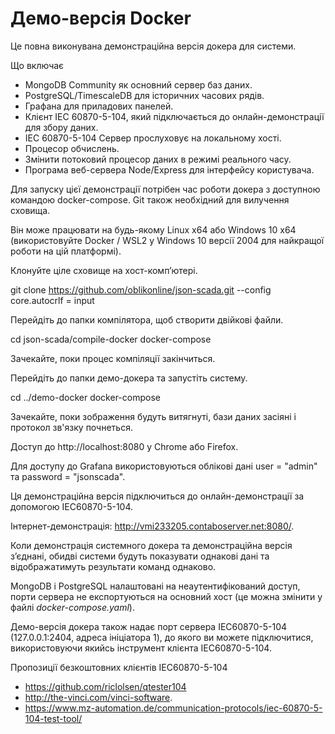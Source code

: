 # Демо-версія Docker

Це повна виконувана демонстраційна версія докера для системи.

Що включає

* MongoDB Community як основний сервер баз даних.
* PostgreSQL/TimescaleDB для історичних часових рядів.
* Графана для приладових панелей.
* Клієнт IEC 60870-5-104, який підключається до онлайн-демонстрації для збору даних.
* IEC 60870-5-104 Сервер прослуховує на локальному хості.
* Процесор обчислень.
* Змінити потоковий процесор даних в режимі реального часу.
* Програма веб-сервера Node/Express для інтерфейсу користувача.

Для запуску цієї демонстрації потрібен час роботи докера з доступною командою docker-compose. Git також необхідний для вилучення сховища.

Він може працювати на будь-якому Linux x64 або Windows 10 x64 (використовуйте Docker / WSL2 у Windows 10 версії 2004 для найкращої роботи на цій платформі).

Клонуйте ціле сховище на хост-комп’ютері.

git clone https://github.com/oblikonline/json-scada.git --config core.autocrlf = input

Перейдіть до папки компілятора, щоб створити двійкові файли.

cd json-scada/compile-docker
docker-compose

Зачекайте, поки процес компіляції закінчиться.

Перейдіть до папки демо-докера та запустіть систему.

cd ../demo-docker
docker-compose

Зачекайте, поки зображення будуть витягнуті, бази даних засіяні і протокол зв'язку почнеться.

Доступ до http://localhost:8080 у Chrome або Firefox.

Для доступу до Grafana використовуються облікові дані user = "admin" та password = "jsonscada".

Ця демонстраційна версія підключиться до онлайн-демонстрації за допомогою IEC60870-5-104.

Інтернет-демонстрація: http://vmi233205.contaboserver.net:8080/.

Коли демонстрація системного докера та демонстраційна версія з’єднані, обидві системи будуть показувати однакові дані та відображатимуть результати команд однаково.

MongoDB і PostgreSQL налаштовані на неаутентифікований доступ, порти сервера не експортуються на основний хост (це можна змінити у файлі _docker-compose.yaml_).

Демо-версія докера також надає порт сервера IEC60870-5-104 (127.0.0.1:2404, адреса ініціатора 1), до якого ви можете підключитися, використовуючи якийсь інструмент клієнта IEC60870-5-104.

Пропозиції безкоштовних клієнтів IEC60870-5-104

* https://github.com/riclolsen/qtester104
* http://the-vinci.com/vinci-software.
* https://www.mz-automation.de/communication-protocols/iec-60870-5-104-test-tool/
